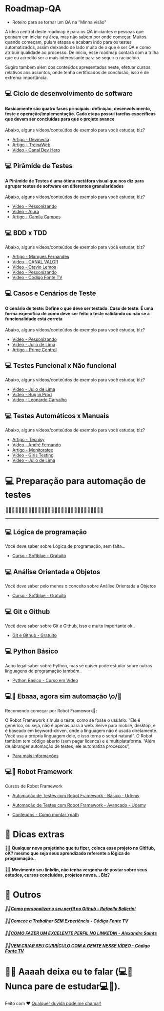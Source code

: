 # Roadmap-QA
- Roteiro para se tornar um QA na "Minha visão"

A ideia central deste roadmap é para os QA iniciantes e pessoas que pensam em iniciar na área, mas não sabem por onde começar. Muitos quando começam, pulam etapas e acabam indo para os testes automatizados, assim deixando de lado muito de o que é ser QA e como atribuir qualidade ao processo. De início, esse roadmap contará com a trilha que eu acredito ser a mais interessante para se seguir o raciocínio. 

Sugiro também além dos conteúdos apresentados neste, efetuar cursos relativos aos assuntos, onde tenha certificados de conclusão, isso é de extrema importância.



<!-- <h1 align="center">
    <img alt="QA" title="QA" src=".github/splash.png" width="100%" />
</h1> -->

## 💻 Ciclo de desenvolvimento de software
#### Basicamente são quatro fases principais: definição, desenvolvimento, teste e operação/implementação. Cada etapa possui tarefas específicas que devem ser concluídas para que o projeto avance

Abaixo, alguns vídeos/conteúdos de exemplo para você estudar, blz?

- [Artigo - Devmedia](https://www.devmedia.com.br/ciclos-de-vida-do-software/21099)
- [Artigo - TreinaWeb](https://www.treinaweb.com.br/blog/ciclo-de-vida-software-por-que-e-importante-saber)
- [Vídeo - Canal Dev Hero](https://www.youtube.com/watch?v=6_fVcpC0cxE)


## 💻 Pirâmide de Testes
#### A Pirâmide de Testes é uma ótima metáfora visual que nos diz para agrupar testes de software em diferentes granularidades

Abaixo, alguns vídeos/conteúdos de exemplo para você estudar, blz?

- [Vídeo - Pessonizando](https://www.youtube.com/watch?v=0AkYHCQsXe0)
- [Vídeo - Alura](https://www.youtube.com/watch?v=gVJ1Lap-JYA)
- [Artigo - Camila Campos](https://medium.com/creditas-tech/a-pir%C3%A2mide-de-testes-a0faec465cc2)

## 💻 BDD x TDD

Abaixo, alguns vídeos/conteúdos de exemplo para você estudar, blz?

- [Artigo - Marques Fernandes](https://marquesfernandes.com/tecnologia/teste-unitario-tdd-e-bdd-qual-a-diferenca/)
- [Vídeo - CANAL VALOR](https://www.youtube.com/watch?v=xX2tKnwKAR0&t=360s)
- [Vídeo - Otavio Lemos](https://www.youtube.com/watch?v=_Pdmkw5wEws)
- [Vídeo - Pessonizando](https://www.youtube.com/watch?v=HH-m46ldctw)
- [Vídeo - Código Fonte TV](https://www.youtube.com/watch?v=bLdEypr2e-8&t=171s)

## 💻 Casos e Cenários de Teste
#### O cenário de teste: Define o que deve ser testado. Caso de teste: É uma forma expecífica de como deve ser feito o teste validando ou não se a funcionalidade está correta

Abaixo, alguns vídeos/conteúdos de exemplo para você estudar, blz?

- [Vídeo - Pessonizando](https://www.youtube.com/watch?v=Tl5wuQL25ic)
- [Vídeo - Julio de Lima](https://www.youtube.com/watch?v=FbZnSqeAQuI)
- [Artigo - Prime Control](https://www.primecontrol.com.br/o-que-sao-cenarios-scripts-e-casos-de-teste/#:~:text=Um%20cen%C3%A1rio%20de%20teste%20%C3%A9,objetivo%20tenha%20sido%20bem%20testado.)

## 💻 Testes Funcional x Não funcional

Abaixo, alguns vídeos/conteúdos de exemplo para você estudar, blz?

- [Vídeo - Julio de Lima](https://www.youtube.com/watch?v=95uHO_OKzjs)
- [Vídeo - Bug in Prod](https://www.youtube.com/watch?v=YshnAC19nWk)
- [Vídeo - Leonardo Carvalho](https://www.youtube.com/watch?v=BiMYmTybKMU)


## 💻 Testes Automáticos x Manuais

Abaixo, alguns vídeos/conteúdos de exemplo para você estudar, blz?

- [Artigo - Tecnisy](https://www.tecnisys.com.br/noticias/2019/teste-manual-vs-teste-automatizado)
- [Vídeo - André Fernando](https://www.youtube.com/watch?v=ndkVbePpSLs)
- [Artigo - Monitoratec](https://www.monitoratec.com.br/blog/quais-os-tipos-de-testes-de-software-e-por-que-automatiza-los/)
- [Vídeo - Girls Testing](https://www.youtube.com/watch?v=AJkIMHkg_S0)
- [Vídeo - Julio de Lima](https://www.youtube.com/watch?v=5ttKj-rBBSM)


# 💻 Preparação para automação de testes

### 🤖🤖🤖🤖🤖🤖🤖🤖🤖🤖🤖🤖🤖🤖🤖🤖🤖🤖🤖🤖🤖🤖🤖🤖🤖🤖🤖🤖🤖🤖

---
## 💻 Lógica de programação

Você deve saber sobre Lógica de programação, sem falta...

- [Curso - Softblue - Gratuito](https://www.softblue.com.br/site/curso/id/6/CURSO+DE+LOGICA+DE+PROGRAMACAO+BASICO+ON+LINE+LO06+GRATIS)

## 💻 Análise Orientada a Objetos

Você deve saber pelo menos o conceito sobre Análise Orientada a Objetos

- [Curso - Softblue - Gratuito](https://www.softblue.com.br/site/curso/id/19/CURSO+DE+ANALISE+ORIENTADA+A+OBJETOS+INTEMEDIARIO+ON+LINE+OO19+GRATIS)

## 💻 Git e Github

Você deve saber sobre Git e Github, isso e muito importante ok..

- [Git e Github - Gratuito](https://www.cursoemvideo.com/curso/curso-de-git-e-github/)

## 💻 Python Básico  

Acho legal saber sobre Python, mas se quiser pode estudar sobre outras linguagens de programação também..  

- [Python Basico - Curso em Vídeo](https://www.youtube.com/watch?v=S9uPNppGsGo&list=PLvE-ZAFRgX8hnECDn1v9HNTI71veL3oW0&index=2)

## 💻🤖 Ebaaa, agora sim automação \o/🤖

Recomendo começar por Robot Framework🤖:

O Robot Framework simula o teste, como se fosse o usuário. “Ele é genérico, ou seja, não é apenas para a web. Serve para mobile, desktop, e é baseado em keyword-driven, onde a linguagem não é usada diretamente. Você usa a própria linguagem dele, e isso torna o script natural”. O Robot também tem código aberto (sem pagar licença) e é multiplataforma. “Além de abranger automação de testes, ele automatiza processos”,
- [Para mais informações](https://paranashop.com.br/2021/05/automacao-de-testes-com-robot-framework-e-versatil-e-generica/)

## 💻🤖 Robot Framework 

Cursos de Robot Framework

- [Automação de Testes com Robot Framework - Básico - Udemy](https://www.udemy.com/course/automacao-de-testes-com-robot-framework-basico/?utm_source=adwords&utm_medium=udemyads&utm_campaign=Webindex_Catchall_la.PT_cc.BR&utm_term=_._ag_114148736799_._ad_485704569539_._de_c_._dm__._pl__._ti_dsa-1063412261926_._li_1001634_._pd__._&gclid=CjwKCAjw79iaBhAJEiwAPYwoCEZyw2QFNpGnrWoRw5wwBPHpOApR2wOpKteg5K37CGBOimfmREXAghoCn_kQAvD_BwE)

- [Automação de Testes com Robot Framework - Avançado - Udemy](https://www.udemy.com/course/automacao-de-testes-com-robot-framework-avancado/?utm_source=adwords&utm_medium=udemyads&utm_campaign=Webindex_Catchall_la.PT_cc.BR&utm_term=_._ag_114148736799_._ad_485704569539_._de_c_._dm__._pl__._ti_dsa-1063412261926_._li_1001634_._pd__._&gclid=CjwKCAjw79iaBhAJEiwAPYwoCKwDd4nHnDgM89Tn0iSc37Ybmg06j1Hyear1u4Kec2VfjNKkWpi-8xoCzJoQAvD_BwE)

- [Conteudos - Como montar xpath](https://www.youtube.com/results?search_query=curso+de+como+montar+xpath)

# 🔖 Dicas extras
#### 👨‍💻 Qualquer novo projetinho que tu fizer, coloca esse projeto no GitHub, oK? mesmo que seja seus aprendizado referente a lógica de programação.. 
#### 👨‍💻 Movimente seu linkdin, não tenha vergonha de postar sobre seus estudos, cursos concluídos, projetos novos... Blz?

# 🔖 Outros
##### 👨‍💻[Como personalizar o seu perfil no Github - Rafaella Ballerini](https://www.youtube.com/watch?v=TsaLQAetPLU)
##### 👨‍💻[Comece a Trabalhar SEM Experiência - Código Fonte TV](https://www.youtube.com/watch?v=llBJb_QT6ho)
##### 👨‍💻[COMO FAZER UM EXCELENTE PERFIL NO LINKEDIN - Alexandre Saints](https://www.youtube.com/watch?v=t_P7BIu-bRY)
##### 👨‍💻[VEM CRIAR SEU CURRÍCULO COM A GENTE NESSE VÍDEO - Código Fonte TV](https://www.youtube.com/watch?v=QHpXC3p-pd4)

# 👨‍💻 Aaaah deixa eu te falar (💻🤖Nunca pare de estudar💻🤖).

Feito com ♥ [Qualquer duvida pode me chamar!](https://www.linkedin.com/in/junielton-lara/)
